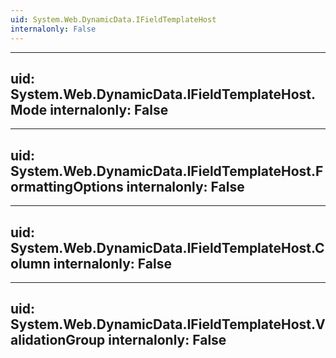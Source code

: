 ```yaml
---
uid: System.Web.DynamicData.IFieldTemplateHost
internalonly: False
---
```


---
uid: System.Web.DynamicData.IFieldTemplateHost.Mode
internalonly: False
---

---
uid: System.Web.DynamicData.IFieldTemplateHost.FormattingOptions
internalonly: False
---

---
uid: System.Web.DynamicData.IFieldTemplateHost.Column
internalonly: False
---

---
uid: System.Web.DynamicData.IFieldTemplateHost.ValidationGroup
internalonly: False
---

